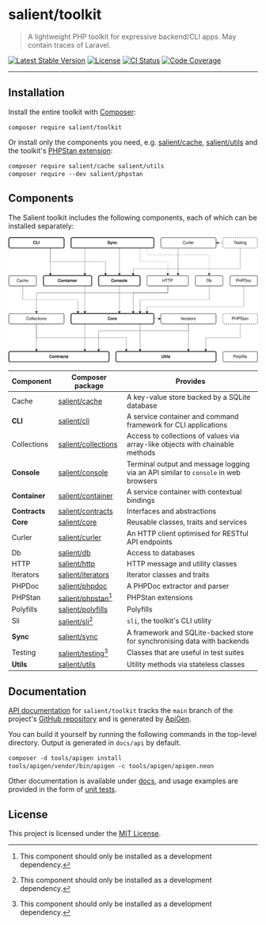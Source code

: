 # salient/toolkit

> A lightweight PHP toolkit for expressive backend/CLI apps. May contain traces
> of Laravel.

<p>
  <a href="https://packagist.org/packages/salient/toolkit"><img src="https://poser.pugx.org/salient/toolkit/v" alt="Latest Stable Version" /></a>
  <a href="https://packagist.org/packages/salient/toolkit"><img src="https://poser.pugx.org/salient/toolkit/license" alt="License" /></a>
  <a href="https://github.com/salient-labs/toolkit/actions"><img src="https://github.com/salient-labs/toolkit/actions/workflows/ci.yml/badge.svg" alt="CI Status" /></a>
  <a href="https://codecov.io/gh/salient-labs/toolkit"><img src="https://codecov.io/gh/salient-labs/toolkit/graph/badge.svg?token=Y0l9ZeEtrI" alt="Code Coverage" /></a>
</p>

---

## Installation

Install the entire toolkit with [Composer][]:

```shell
composer require salient/toolkit
```

Or install only the components you need, e.g. [salient/cache][],
[salient/utils][] and the toolkit's [PHPStan extension][salient/phpstan]:

```shell
composer require salient/cache salient/utils
composer require --dev salient/phpstan
```

## Components

The Salient toolkit includes the following components, each of which can be
installed separately:

![Salient toolkit component diagram](images/components.svg)

| Component     | Composer package        | Provides                                                                            |
| ------------- | ----------------------- | ----------------------------------------------------------------------------------- |
| Cache         | [salient/cache][]       | A key-value store backed by a SQLite database                                       |
| **CLI**       | [salient/cli][]         | A service container and command framework for CLI applications                      |
| Collections   | [salient/collections][] | Access to collections of values via array-like objects with chainable methods       |
| **Console**   | [salient/console][]     | Terminal output and message logging via an API similar to `console` in web browsers |
| **Container** | [salient/container][]   | A service container with contextual bindings                                        |
| **Contracts** | [salient/contracts][]   | Interfaces and abstractions                                                         |
| **Core**      | [salient/core][]        | Reusable classes, traits and services                                               |
| Curler        | [salient/curler][]      | An HTTP client optimised for RESTful API endpoints                                  |
| Db            | [salient/db][]          | Access to databases                                                                 |
| HTTP          | [salient/http][]        | HTTP message and utility classes                                                    |
| Iterators     | [salient/iterators][]   | Iterator classes and traits                                                         |
| PHPDoc        | [salient/phpdoc][]      | A PHPDoc extractor and parser                                                       |
| PHPStan       | [salient/phpstan][][^1] | PHPStan extensions                                                                  |
| Polyfills     | [salient/polyfills][]   | Polyfills                                                                           |
| Sli           | [salient/sli][][^1]     | `sli`, the toolkit's CLI utility                                                    |
| **Sync**      | [salient/sync][]        | A framework and SQLite-backed store for synchronising data with backends            |
| Testing       | [salient/testing][][^1] | Classes that are useful in test suites                                              |
| **Utils**     | [salient/utils][]       | Utility methods via stateless classes                                               |

[^1]: This component should only be installed as a development dependency.

## Documentation

[API documentation][api-docs] for `salient/toolkit` tracks the `main` branch of
the project's [GitHub repository][repo] and is generated by [ApiGen][].

You can build it yourself by running the following commands in the top-level
directory. Output is generated in `docs/api` by default.

```shell
composer -d tools/apigen install
tools/apigen/vendor/bin/apigen -c tools/apigen/apigen.neon
```

Other documentation is available under [docs][], and usage examples are provided
in the form of [unit tests][tests].

## License

This project is licensed under the [MIT License][].

[api-docs]: https://salient-labs.github.io/toolkit/
[ApiGen]: https://github.com/ApiGen/ApiGen
[Composer]: https://getcomposer.org/
[docs]: docs/
[MIT License]: LICENSE
[repo]: https://github.com/salient-labs/toolkit
[salient/cache]: https://packagist.org/packages/salient/cache
[salient/cli]: https://packagist.org/packages/salient/cli
[salient/collections]: https://packagist.org/packages/salient/collections
[salient/console]: https://packagist.org/packages/salient/console
[salient/container]: https://packagist.org/packages/salient/container
[salient/contracts]: https://packagist.org/packages/salient/contracts
[salient/core]: https://packagist.org/packages/salient/core
[salient/curler]: https://packagist.org/packages/salient/curler
[salient/db]: https://packagist.org/packages/salient/db
[salient/http]: https://packagist.org/packages/salient/http
[salient/iterators]: https://packagist.org/packages/salient/iterators
[salient/phpdoc]: https://packagist.org/packages/salient/phpdoc
[salient/phpstan]: https://packagist.org/packages/salient/phpstan
[salient/polyfills]: https://packagist.org/packages/salient/polyfills
[salient/sli]: https://packagist.org/packages/salient/sli
[salient/sync]: https://packagist.org/packages/salient/sync
[salient/testing]: https://packagist.org/packages/salient/testing
[salient/utils]: https://packagist.org/packages/salient/utils
[tests]: tests/unit/
